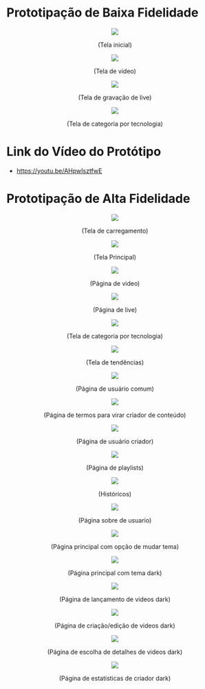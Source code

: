 # Prototipação de Baixa Fidelidade
<div align="center">
  <img src="../img/Baixa-fidelidade-home.png">
  <p>(Tela inicial)</p>
</div>

<div align="center">
  <img src="../img/Baixa-fidelidade-Video.png">
  <p>(Tela de video)</p>
</div>

<div align="center">
  <img src="../img/Baixa-fidelidade-Live.png">
  <p>(Tela de gravação de live)</p>
</div>

<div align="center">
  <img src="../img/Baixa-fidelidade-Por-tecnologia.png">
  <p>(Tela de categoria por tecnologia)</p>
</div>


# Link do Vídeo do Protótipo
- https://youtu.be/AHpwIsztfwE

# Prototipação de Alta Fidelidade

<div align="center">
  <img src="../img/telas/loading.png">
  <p>(Tela de carregamento)</p>
</div>

<div align="center">
  <img src="../img/telas/Home.png">
  <p>(Tela Principal)</p>
</div>

<div align="center">
  <img src="../img/telas/Video.png">
  <p>(Página de video)</p>
</div>

<div align="center">
  <img src="../img/telas/live.png">
  <p>(Página de live)</p>
</div>

<div align="center">
  <img src="../img/telas/tecnologia.png">
  <p>(Tela de categoria por tecnologia)</p>
</div>

<div align="center">
  <img src="../img/telas/Tendencias.png">
  <p>(Tela de tendências)</p>
</div>

<div align="center">
  <img src="../img/telas/Conta.png">
  <p>(Página de usuário comum)</p>
</div>

<div align="center">
  <img src="../img/telas/termos.png">
  <p>(Página de termos para virar criador de conteúdo)</p>
</div>

<div align="center">
  <img src="../img/telas/Conta-criador.png">
  <p>(Página de usuário criador)</p>
</div>

<div align="center">
  <img src="../img/telas/playlist.png">
  <p>(Página de playlists)</p>
</div>

<div align="center">
  <img src="../img/telas/historico.png">
  <p>(Históricos)</p>
</div>

<div align="center">
  <img src="../img/telas/sobre.png">
  <p>(Página sobre de usuario)</p>
</div>

<div align="center">
  <img src="../img/telas/Home-criador.png">
  <p>(Página principal com opção de mudar tema)</p>
</div>

<div align="center">
  <img src="../img/telas/Home-dark.png">
  <p>(Página principal com tema dark)</p>
</div>

<div align="center">
  <img src="../img/telas/estudio.png">
  <p>(Página de lançamento de videos dark)</p>
</div>

<div align="center">
  <img src="../img/telas/criar-video.png">
  <p>(Página de criação/edição de videos dark)</p>
</div>

<div align="center">
  <img src="../img/telas/detalhes-video.png">
  <p>(Página de escolha de detalhes de videos dark)</p>
</div>

<div align="center">
  <img src="../img/telas/Estatisticas.png">
  <p>(Página de estatisticas de criador dark)</p>
</div>